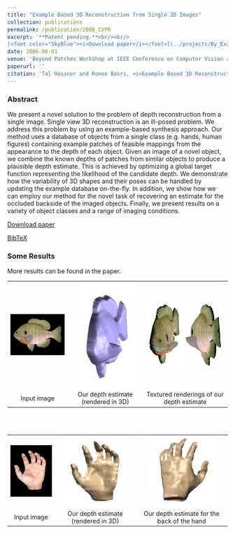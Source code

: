 ```yaml
---
title: "Example Based 3D Reconstruction from Single 2D Images"
collection: publications
permalink: /publication/2006_CVPR
excerpt: '**Patent pending.**<br/><br/>
[<font color="SkyBlue"><i>Download paper</i></font>](../projects/By_Example_Reconstruction/BP06_HASSNER_T.pdf) '
date: 2006-06-01
venue: 'Beyond Patches Workshop at IEEE Conference on Computer Vision and Pattern Recognition (CVPR), New-York'
paperurl: ''
citation: 'Tal Hassner and Ronen Basri. <i>Example Based 3D Reconstruction from Single 2D Images</i>, Beyond Patches Workshop at IEEE Conference on Computer Vision and Pattern Recognition (CVPR), New-York, 2006.'
---
```


### Abstract
We present a novel solution to the problem of depth reconstruction from a single image. Single view 3D reconstruction is an ill-posed problem. We address this problem by using an example-based synthesis approach. Our method uses a database of objects from a single class (e.g. hands, human figures) containing example patches of feasible mappings from the appearance to the depth of each object. Given an image of a novel object, we combine the known depths of patches from similar objects to produce a plausible depth estimate. This is achieved by optimizing a global target function representing the likelihood of the candidate depth. We demonstrate how the variability of 3D shapes and their poses can be handled by updating the example database on-the-fly. In addition, we show how we can employ our method for the novel task of recovering an estimate for the occluded backside of the imaged objects. Finally, we present results on a variety of object classes and a range of imaging conditions. 

[Download paper](../projects/By_Example_Reconstruction/BP06_HASSNER_T.pdf)

[BibTeX](../projects/By_Example_Reconstruction/BibTeX.txt)

### Some Results
More results can be found in the paper.<br/>

<table>
  <tr align="center">
    <td><img src='../projects/By_Example_Reconstruction/FISH1011.jpg' alt='Fish - input image'></td>
    <td><img src='../projects/By_Example_Reconstruction/FISH1011_result.jpg' alt='Fish - our depth estimate'></td>
    <td><img src='../projects/By_Example_Reconstruction/FISH1011_results_tex.jpg' alt='Fish - our back depth estimate, textured'></td>
  </tr>
  <tr align="center">
    <td>Input image</td>
    <td>Our depth estimate (rendered in 3D)</td>
    <td>Textured renderings of our depth estimate</td>
  </tr>
</table>

<br/><br/>

<table>
  <tr align="center">
    <td><img src='../projects/By_Example_Reconstruction/hand.jpg' alt='Hand - input image'></td>
    <td><img src='../projects/By_Example_Reconstruction/hand_result.jpg' alt='Hand - our depth estimate'></td>
    <td><img src='../projects/By_Example_Reconstruction/hand_result_BACK.jpg' alt='Hand - our back depth estimate'></td>
  </tr>
  <tr align="center">
    <td>Input image</td>
    <td>Our depth estimate (rendered in 3D)</td>
    <td>Our depth estimate for the back of the hand</td>
  </tr>
</table>

